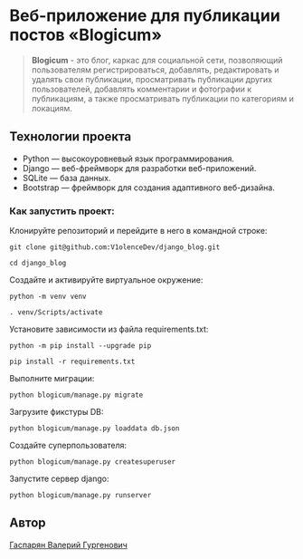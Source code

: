 # Веб-приложение для публикации постов «Blogicum»

> **Blogicum** - это блог, каркас для социальной сети, позволяющий пользователям регистрироваться, добавлять, редактировать и удалять свои публикации, просматривать публикации других пользователей, добавлять комментарии и фотографии к публикациям, а также просматривать публикации по категориям и локациям.

## Технологии проекта

- Python — высокоуровневый язык программирования.
- Django — веб-фреймворк для разработки веб-приложений.
- SQLite — база данных.
- Bootstrap — фреймворк для создания адаптивного веб-дизайна.

### Как запустить проект:

Клонируйте репозиторий и перейдите в него в командной строке:

```
git clone git@github.com:V1olenceDev/django_blog.git
```

```
cd django_blog
```

Cоздайте и активируйте виртуальное окружение:

```
python -m venv venv
```

```
. venv/Scripts/activate
```

Установите зависимости из файла requirements.txt:

```
python -m pip install --upgrade pip
```

```
pip install -r requirements.txt
```

Выполните миграции:

```
python blogicum/manage.py migrate
```
Загрузите фикстуры DB:

```
python blogicum/manage.py loaddata db.json
```

Создайте суперпользователя:

```
python blogicum/manage.py createsuperuser
```

Запустите сервер django:

```
python blogicum/manage.py runserver
```

## Автор
[Гаспарян Валерий Гургенович](https://github.com/V1olenceDev)
